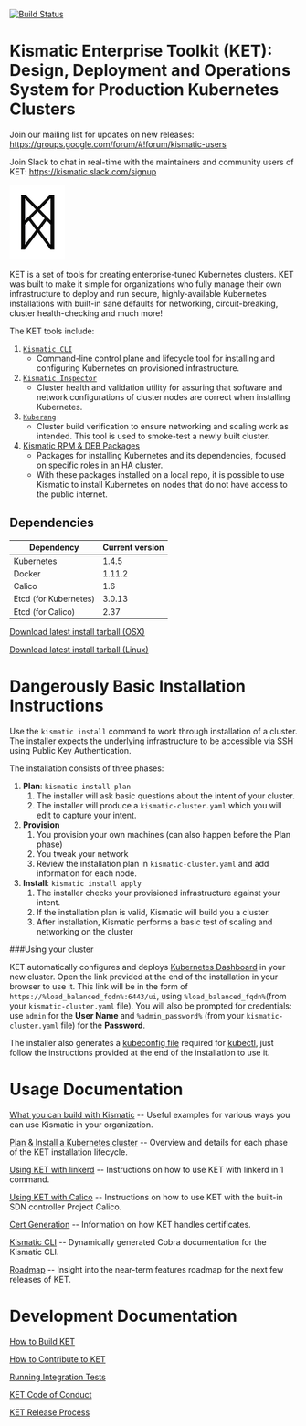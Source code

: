 [![Build Status](https://snap-ci.com/ulSrRsof30gMr7eaXZ_eufLs7XQtmS6Lw4eYwkmATn4/build_image)](https://snap-ci.com/apprenda/kismatic/branch/master)

# Kismatic Enterprise Toolkit (KET): Design, Deployment and Operations System for Production Kubernetes Clusters

Join our mailing list for updates on new releases: https://groups.google.com/forum/#!forum/kismatic-users

Join Slack to chat in real-time with the maintainers and community users of KET: https://kismatic.slack.com/signup

![KET](logo.png?raw=true "KET Logo")

KET is a set of tools for creating enterprise-tuned Kubernetes clusters. KET was built to make it simple for organizations who fully manage their own infrastructure to deploy and run secure, highly-available Kubernetes installations with built-in sane defaults for networking, circuit-breaking, cluster health-checking and much more!

The KET tools include:

1. [`Kismatic CLI`](docs/INSTALL.md)
   * Command-line control plane and lifecycle tool for installing and configuring Kubernetes on provisioned infrastructure.
2. [`Kismatic Inspector`](cmd/kismatic-inspector/README.md)
   * Cluster health and validation utility for assuring that software and network configurations of cluster nodes are correct when installing Kubernetes.
3. [`Kuberang`](https://github.com/apprenda/kuberang)
   * Cluster build verification to ensure networking and scaling work as intended. This tool is used to smoke-test a newly built cluster.
4. [Kismatic RPM & DEB Packages](docs/PACKAGES.md)
   * Packages for installing Kubernetes and its dependencies, focused on specific roles in an HA cluster.
   * With these packages installed on a local repo, it is possible to use Kismatic to install Kubernetes on nodes that do not have access to the public internet.

## Dependencies
| Dependency | Current version |
| --- | --- |
| Kubernetes | 1.4.5 |
| Docker | 1.11.2 |
| Calico | 1.6 |
| Etcd (for Kubernetes) | 3.0.13 |
| Etcd (for Calico) | 2.37 |

[Download latest install tarball (OSX)](https://kismatic-installer.s3-accelerate.amazonaws.com/latest-darwin/kismatic.tar.gz)

[Download latest install tarball (Linux)](https://kismatic-installer.s3-accelerate.amazonaws.com/latest/kismatic.tar.gz)

# Dangerously Basic Installation Instructions
Use the `kismatic install` command to work through installation of a cluster. The installer expects the underlying infrastructure to be accessible via SSH using Public Key Authentication.

The installation consists of three phases:

1. **Plan**: `kismatic install plan`
   1. The installer will ask basic questions about the intent of your cluster.
   2. The installer will produce a `kismatic-cluster.yaml` which you will edit to capture your intent.
2. **Provision**
   1. You provision your own machines (can also happen before the Plan phase)
   2. You tweak your network
   3. Review the installation plan in `kismatic-cluster.yaml` and add information for each node.
3. **Install**: `kismatic install apply`
   1. The installer checks your provisioned infrastructure against your intent.
   2. If the installation plan is valid, Kismatic will build you a cluster.
   3. After installation, Kismatic performs a basic test of scaling and networking on the cluster

###Using your cluster

KET automatically configures and deploys [Kubernetes Dashboard](http://kubernetes.io/docs/user-guide/ui/) in your new cluster. Open the link provided at the end of the installation in your browser to use it. This link will be in the form of `https://%load_balanced_fqdn%:6443/ui`, using `%load_balanced_fqdn%`(from your `kismatic-cluster.yaml` file). You will also be prompted for credentials: use `admin` for the **User Name** and `%admin_password%` (from your `kismatic-cluster.yaml` file) for the **Password**.

The installer also generates a [kubeconfig file](http://kubernetes.io/docs/user-guide/kubeconfig-file/) required for [kubectl](http://kubernetes.io/docs/user-guide/kubectl-overview/), just follow the instructions provided at the end of the installation to use it. 

# Usage Documentation

[What you can build with Kismatic](docs/INTENT.md) -- Useful examples for various ways you can use Kismatic in your organization.

[Plan & Install a Kubernetes cluster](docs/INSTALL.md) -- Overview and details for each phase of the KET installation lifecycle.

[Using KET with linkerd](docs/LINKERD.md) -- Instructions on how to use KET with linkerd in 1 command.

[Using KET with Calico](docs/NETWORKING.md) -- Instructions on how to use KET with the built-in SDN controller Project Calico.

[Cert Generation](docs/CERT_GENERATION.md) -- Information on how KET handles certificates.

[Kismatic CLI](https://github.com/apprenda/kismatic/tree/master/kismatic-cli-docs) -- Dynamically generated Cobra documentation for the Kismatic CLI.

[Roadmap](ROADMAP.md) -- Insight into the near-term features roadmap for the next few releases of KET.

# Development Documentation

[How to Build KET](BUILDING.md)

[How to Contribute to KET](CONTRIBUTING.md)

[Running Integration Tests](INTEGRATION_TESTING.md)

[KET Code of Conduct](code-of-conduct.md)

[KET Release Process](RELEASE.md)
